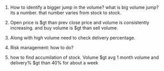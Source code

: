 1. How to identify a bigger jump in the volume? what is big volume jump? its a number. that number varies from stock to stock. 

2. Open price is $gt than prev close price and volume is consistently increasing. and buy volume is $gt than sell volume.

3. Along with high volume need to check delivery percentage.
4. Risk management: how to do?

5. how to find accumilation of stock. Volume $gt avg 1 month volume and delivery% $gt than 40% for about a week

